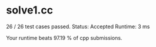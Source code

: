 # solve1.cc

26 / 26 test cases passed.
Status: Accepted
Runtime: 3 ms

Your runtime beats 97.19 % of cpp submissions.

